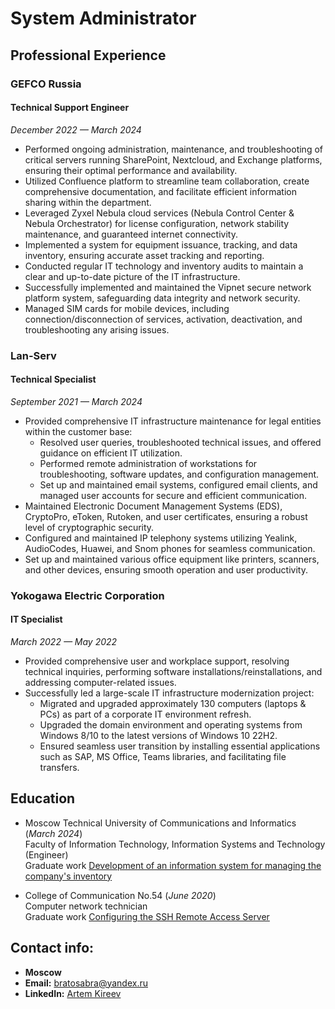 # System Administrator

## Professional Experience

### **GEFCO Russia**
#### Technical Support Engineer
_December 2022 — March 2024_

- Performed ongoing administration, maintenance, and troubleshooting of critical servers running SharePoint, Nextcloud, and Exchange platforms, ensuring their optimal performance and availability.
- Utilized Confluence platform to streamline team collaboration, create comprehensive documentation, and facilitate efficient information sharing within the department.
- Leveraged Zyxel Nebula cloud services (Nebula Control Center & Nebula Orchestrator) for license configuration, network stability maintenance, and guaranteed internet connectivity.
- Implemented a system for equipment issuance, tracking, and data inventory, ensuring accurate asset tracking and reporting.
- Conducted regular IT technology and inventory audits to maintain a clear and up-to-date picture of the IT infrastructure.
- Successfully implemented and maintained the Vipnet secure network platform system, safeguarding data integrity and network security.
- Managed SIM cards for mobile devices, including connection/disconnection of services, activation, deactivation, and troubleshooting any arising issues.

### **Lan-Serv**
#### Technical Specialist
_September 2021 — March 2024_

- Provided comprehensive IT infrastructure maintenance for legal entities within the customer base:
  - Resolved user queries, troubleshooted technical issues, and offered guidance on efficient IT utilization.
  - Performed remote administration of workstations for troubleshooting, software updates, and configuration management.
  - Set up and maintained email systems, configured email clients, and managed user accounts for secure and efficient communication.
- Maintained Electronic Document Management Systems (EDS), CryptoPro, eToken, Rutoken, and user certificates, ensuring a robust level of cryptographic security.
- Configured and maintained IP telephony systems utilizing Yealink, AudioCodes, Huawei, and Snom phones for seamless communication.
- Set up and maintained various office equipment like printers, scanners, and other devices, ensuring smooth operation and user productivity.

### **Yokogawa Electric Corporation**
#### IT Specialist
_March 2022 — May 2022_

- Provided comprehensive user and workplace support, resolving technical inquiries, performing software installations/reinstallations, and addressing computer-related issues.
- Successfully led a large-scale IT infrastructure modernization project:
  - Migrated and upgraded approximately 130 computers (laptops & PCs) as part of a corporate IT environment refresh.
  - Upgraded the domain environment and operating systems from Windows 8/10 to the latest versions of Windows 10 22H2.
  - Ensured seamless user transition by installing essential applications such as SAP, MS Office, Teams libraries, and facilitating file transfers.

## **Education**

* Moscow Technical University of Communications and Informatics (_March 2024_) <br>
Faculty of Information Technology, Information Systems and Technology (Engineer) <br>
Graduate work [Development of an information system for managing the company's inventory](https://drive.google.com/file/d/1LiMY1dSLIjfOZFOnVuXlgwUMhKnQ6jiJ/view?usp=sharing)

* College of Communication No.54 (_June 2020_) <br>
Computer network technician <br>
Graduate work [Configuring the SSH Remote Access Server](https://drive.google.com/file/d/1ei6NY7jlID0EUPUrzBkZ37WFbVZLd72P/view?usp=sharing)

## **Contact info:**

* **Moscow**
* **Email:** [bratosabra@yandex.ru](mailto:bratosabra@yandex.ru)
* **LinkedIn:** [Artem Kireev](https://www.linkedin.com/in/bratosabra/)
